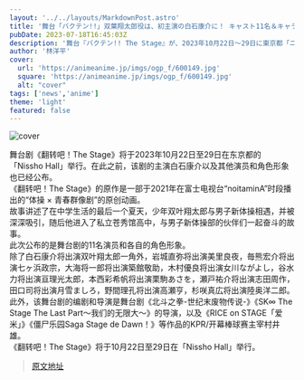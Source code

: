 ```yaml
---
layout: '../../layouts/MarkdownPost.astro'
title: '舞台「バクテン!!」双葉翔太郎役は、初主演の白石康介に！ キャスト11名＆キャラクタービジュアルが公開'
pubDate: 2023-07-18T16:45:03Z
description: '舞台『バクテン!! The Stage』が、2023年10月22日～29日に東京都「ニッショーホール」にて開催される。これに先駆け、本作が初主演となる白石康介をはじめ、キャストおよびキャラクタービジュアルが発表となった。'
author: '林洋平'
cover:
  url: 'https://animeanime.jp/imgs/ogp_f/600149.jpg'
  square: 'https://animeanime.jp/imgs/ogp_f/600149.jpg'
  alt: "cover"
tags: ['news','anime']
theme: 'light'
featured: false
---
```


![cover](https://animeanime.jp/imgs/ogp_f/600149.jpg)

舞台剧《翻转吧！The Stage》将于2023年10月22日至29日在东京都的「Nissho Hall」举行。在此之前，该剧的主演白石康介以及其他演员和角色形象也已经公布。<br>
《翻转吧！The Stage》的原作是一部于2021年在富士电视台“noitaminA”时段播出的“体操 × 青春群像剧”的原创动画。<br>
故事讲述了在中学生活的最后一个夏天，少年双叶翔太郎与男子新体操相遇，并被深深吸引，随后他进入了私立苍秀馆高中，与男子新体操部的伙伴们一起奋斗的故事。<br>
此次公布的是舞台剧的11名演员和各自的角色形象。<br>
除了白石康介将出演双叶翔太郎一角外，岩城直弥将出演美里良夜，毎熊宏介将出演七ヶ浜政宗，大海将一郎将出演築館敬助，木村優良将出演女川ながよし，谷水力将出演亘理光太郎，本西彩希帆将出演栗駒あさを，瀬戸祐介将出演志田周作，田口司将出演月雪ましろ，野間理孔将出演高瀬亨，杉咲真広将出演陸奥洋二郎。<br>
此外，该舞台剧的编剧和导演是舞台剧《北斗之拳-世纪末废物传说-》《SK∞ The Stage The Last Part～我们的无限大～》的导演，以及《RICE on STAGE「爱米」》《僵尸乐园Saga Stage de Dawn！》等作品的KPR/开幕棒球赛主宰村井雄。<br>
《翻转吧！The Stage》将于10月22日至29日在「Nissho Hall」举行。

>[原文地址](https://animeanime.jp/article/2023/07/18/78674.html)  